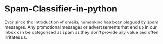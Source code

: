 # Spam-Classifier-in-python
Ever since the introduction of emails, humankind has been plagued by spam messages. Any promotional messages or advertisements that end up in our inbox can be categorised as spam as they don't provide any value and often irritates us.
